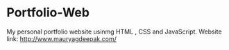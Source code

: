 # Portfolio-Web
My personal portfolio website usinmg HTML , CSS and JavaScript.
Website link: http://www.mauryagdeepak.com/
